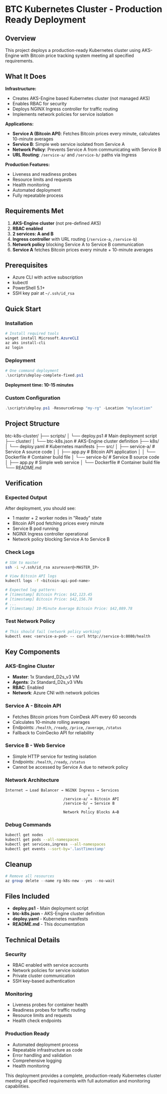 # BTC Kubernetes Cluster - Production Ready Deployment

## Overview

This project deploys a production-ready Kubernetes cluster using AKS-Engine with Bitcoin price tracking system meeting all specified requirements.

## What It Does

**Infrastructure:**
- Creates AKS-Engine based Kubernetes cluster (not managed AKS)
- Enables RBAC for security
- Deploys NGINX Ingress controller for traffic routing
- Implements network policies for service isolation

**Applications:**
- **Service A (Bitcoin API)**: Fetches Bitcoin prices every minute, calculates 10-minute averages
- **Service B**: Simple web service isolated from Service A
- **Network Policy**: Prevents Service A from communicating with Service B
- **URL Routing**: `/service-a/` and `/service-b/` paths via Ingress

**Production Features:**
- Liveness and readiness probes
- Resource limits and requests
- Health monitoring
- Automated deployment
- Fully repeatable process

## Requirements Met

1. **AKS-Engine cluster** (not pre-defined AKS)
2. **RBAC enabled**
3. **2 services: A and B**
4. **Ingress controller** with URL routing (`/service-a`, `/service-b`)
5. **Network policy** blocking Service A to Service B communication
6. **Service A** fetches Bitcoin prices every minute + 10-minute averages

## Prerequisites

- Azure CLI with active subscription
- kubectl
- PowerShell 5.1+
- SSH key pair at `~/.ssh/id_rsa`

## Quick Start

### Installation
```powershell
# Install required tools
winget install Microsoft.AzureCLI
az aks install-cli
az login
```

### Deployment
```powershell
# One command deployment
.\scripts\deploy-complete-fixed.ps1
```

**Deployment time: 10-15 minutes**

### Custom Configuration
```powershell
.\scripts\deploy.ps1 -ResourceGroup "my-rg" -Location "mylocation"
```

## Project Structure

btc-k8s-cluster/
├── scripts/
│   └── deploy.ps1                  # Main deployment script
├── cluster/
│   └── btc-k8s.json                # AKS-Engine cluster definition
├── k8s/
│   └── deploy.yaml                 # Kubernetes manifests
├── src/
│   ├── service-a/                # Service A source code
│   │   ├── app.py                  # Bitcoin API application
│   │   └── Dockerfile              # Container build file
│   └── service-b/                  # Service B source code
│       ├── app.py                  # Simple web service
│       └── Dockerfile              # Container build file
└── README.md

## Verification

### Expected Output
After deployment, you should see:
- 1 master + 2 worker nodes in "Ready" state
- Bitcoin API pod fetching prices every minute
- Service B pod running
- NGINX Ingress controller operational
- Network policy blocking Service A to Service B

### Check Logs
```bash
# SSH to master
ssh -i ~/.ssh/id_rsa azureuser@<MASTER_IP>

# View Bitcoin API logs
kubectl logs -f <bitcoin-api-pod-name>

# Expected log pattern:
# [timestamp] Bitcoin Price: $42,123.45
# [timestamp] Bitcoin Price: $42,156.78
# ...
# [timestamp] 10-Minute Average Bitcoin Price: $42,089.78
```

### Test Network Policy
```bash
# This should fail (network policy working)
kubectl exec <service-a-pod> -- curl http://service-b:8080/health
```

## Key Components

### AKS-Engine Cluster
- **Master**: 1x Standard_D2s_v3 VM
- **Agents**: 2x Standard_D2s_v3 VMs
- **RBAC**: Enabled
- **Network**: Azure CNI with network policies

### Service A - Bitcoin API
- Fetches Bitcoin prices from CoinDesk API every 60 seconds
- Calculates 10-minute rolling averages
- Endpoints: `/health`, `/ready`, `/price`, `/average`, `/status`
- Fallback to CoinGecko API for reliability

### Service B - Web Service
- Simple HTTP service for testing isolation
- Endpoints: `/health`, `/ready`, `/status`
- Cannot be accessed by Service A due to network policy

### Network Architecture
```
Internet → Load Balancer → NGINX Ingress → Services
                                     ↓
                          /service-a/ → Bitcoin API
                          /service-b/ → Service B
                                     ↓
                          Network Policy Blocks A→B
```




### Debug Commands
```bash
kubectl get nodes
kubectl get pods --all-namespaces
kubectl get services,ingress --all-namespaces
kubectl get events --sort-by='.lastTimestamp'
```

## Cleanup

```powershell
# Remove all resources
az group delete --name rg-k8s-new --yes --no-wait
```

## Files Included

- **deploy.ps1** - Main deployment script
- **btc-k8s.json** - AKS-Engine cluster definition
- **deploy.yaml** - Kubernetes manifests
- **README.md** - This documentation

## Technical Details

### Security
- RBAC enabled with service accounts
- Network policies for service isolation
- Private cluster communication
- SSH key-based authentication

### Monitoring
- Liveness probes for container health
- Readiness probes for traffic routing
- Resource limits and requests
- Health check endpoints

### Production Ready
- Automated deployment process
- Repeatable infrastructure as code
- Error handling and validation
- Comprehensive logging
- Health monitoring

This deployment provides a complete, production-ready Kubernetes cluster meeting all specified requirements with full automation and monitoring capabilities.